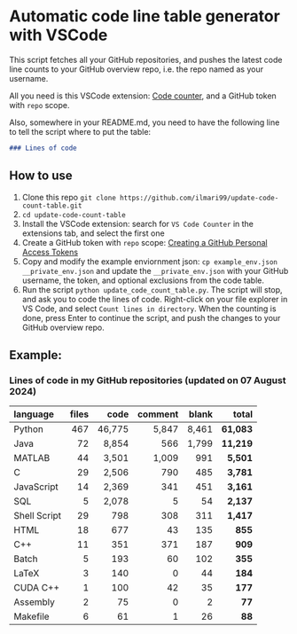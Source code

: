 # Automatic code line table generator with VSCode
This script fetches all your GitHub repositories, and pushes the latest code line counts to your GitHub overview repo, i.e. the repo named as your username.

All you need is this VSCode extension: [Code counter](https://github.com/uctakeoff/vscode-counter), and a GitHub token with `repo` scope.

Also, somewhere in your README.md, you need to have the following line to tell the script where to put the table:
```markdown
### Lines of code
```

## How to use
1. Clone this repo `git clone https://github.com/ilmari99/update-code-count-table.git`
2. `cd update-code-count-table`
3. Install the VSCode extension: search for `VS Code Counter` in the extensions tab, and select the first one
4. Create a GitHub token with `repo` scope: [Creating a GitHub Personal Access Tokens](https://docs.github.com/en/authentication/keeping-your-account-and-data-secure/managing-your-personal-access-tokens#creating-a-fine-grained-personal-access-token)
5. Copy and modify the example enviornment json: `cp example_env.json __private_env.json` and update the `__private_env.json` with your GitHub username, the token, and optional exclusions from the code table.
6. Run the script `python update_code_count_table.py`. The script will stop, and ask you to code the lines of code. Right-click on your file explorer in VS Code, and select `Count lines in directory`. When the counting is done, press Enter to continue the script, and push the changes to your GitHub overview repo.



## Example:
### Lines of code in my GitHub repositories (updated on 07 August 2024)
| language | files | code | comment | blank | total |
| :--- | ---: | ---: | ---: | ---: | ---: |
| Python | 467 | 46,775 | 5,847 | 8,461 | **61,083** |
| Java | 72 | 8,854 | 566 | 1,799 | **11,219** |
| MATLAB | 44 | 3,501 | 1,009 | 991 | **5,501** |
| C | 29 | 2,506 | 790 | 485 | **3,781** |
| JavaScript | 14 | 2,369 | 341 | 451 | **3,161** |
| SQL | 5 | 2,078 | 5 | 54 | **2,137** |
| Shell Script | 29 | 798 | 308 | 311 | **1,417** |
| HTML | 18 | 677 | 43 | 135 | **855** |
| C++ | 11 | 351 | 371 | 187 | **909** |
| Batch | 5 | 193 | 60 | 102 | **355** |
| LaTeX | 3 | 140 | 0 | 44 | **184** |
| CUDA C++ | 1 | 100 | 42 | 35 | **177** |
| Assembly | 2 | 75 | 0 | 2 | **77** |
| Makefile | 6 | 61 | 1 | 26 | **88** |